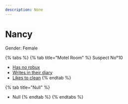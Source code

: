 ```yaml
---
description: None
---
```


# Nancy

Gender: Female

{% tabs %}
{% tab title="Motel Room" %}
Suspect No°10

* [Has no robux](../../Clues/Hasnorobux.md)
* [Writes in their diary](../../Clues/Writesintheirdiary.md)
* [Likes to clean](../../Clues/Likestoclean.md)
{% endtab %}

{% tab title="Null" %}
* Null
{% endtab %}
{% endtabs %}
